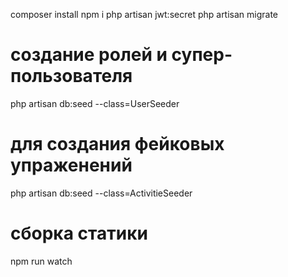 composer install
npm i
php artisan jwt:secret
php artisan migrate

# создание ролей и супер-пользователя
php artisan db:seed --class=UserSeeder

# для создания фейковых упраженений
php artisan db:seed --class=ActivitieSeeder

# сборка статики
npm run watch